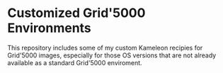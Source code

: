 # Customized Grid'5000 Environments

This repository includes some of my custom Kameleon recipies for Grid'5000 images, especially for those OS versions that are not already available as a standard Grid'5000 enviroment.
